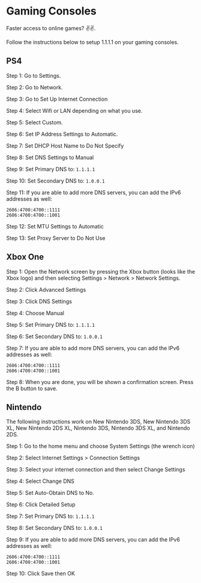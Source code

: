 # Gaming Consoles

Faster access to online games? ✌️✌️.

Follow the instructions below to setup 1.1.1.1 on your gaming consoles.

## PS4

Step 1: Go to Settings.

Step 2: Go to Network.

Step 3: Go to Set Up Internet Connection

Step 4: Select Wifi or LAN depending on what you use.

Step 5: Select Custom.

Step 6: Set IP Address Settings to Automatic.

Step 7: Set DHCP Host Name to Do Not Specify

Step 8: Set DNS Settings to Manual

Step 9: Set Primary DNS to: `1.1.1.1`

Step 10: Set Secondary DNS to: `1.0.0.1`

Step 11: If you are able to add more DNS servers, you can add the IPv6 addresses as well:

```
2606:4700:4700::1111
2606:4700:4700::1001
```

Step 12: Set MTU Settings to Automatic

Step 13: Set Proxy Server to Do Not Use

## Xbox One

Step 1: Open the Network screen by pressing the Xbox button (looks like the Xbox logo) and then selecting Settings > Network > Network Settings.

Step 2: Click Advanced Settings

Step 3: Click DNS Settings

Step 4: Choose Manual

Step 5: Set Primary DNS to: `1.1.1.1`

Step 6: Set Secondary DNS to: `1.0.0.1`

Step 7: If you are able to add more DNS servers, you can add the IPv6 addresses as well:

```
2606:4700:4700::1111
2606:4700:4700::1001
```

Step 8: When you are done, you will be shown a confirmation screen. Press the B button to save.

## Nintendo

The following instructions work on New Nintendo 3DS, New Nintendo 3DS XL, New Nintendo 2DS XL, Nintendo 3DS, Nintendo 3DS XL, and Nintendo 2DS.

Step 1: Go to the home menu and choose System Settings (the wrench icon)

Step 2: Select Internet Settings > Connection Settings

Step 3: Select your internet connection and then select Change Settings

Step 4: Select Change DNS

Step 5: Set Auto-Obtain DNS to No.

Step 6: Click Detailed Setup

Step 7: Set Primary DNS to: `1.1.1.1`

Step 8: Set Secondary DNS to: `1.0.0.1`

Step 9: If you are able to add more DNS servers, you can add the IPv6 addresses as well:

```
2606:4700:4700::1111
2606:4700:4700::1001
```

Step 10: Click Save then OK